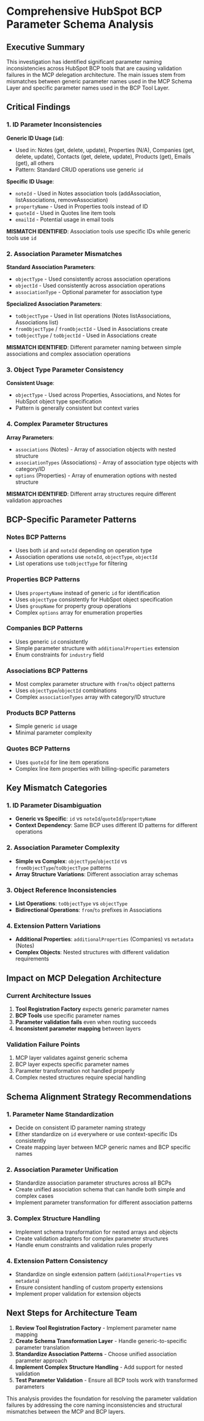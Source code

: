 # Comprehensive HubSpot BCP Parameter Schema Analysis

## Executive Summary

This investigation has identified significant parameter naming inconsistencies across HubSpot BCP tools that are causing validation failures in the MCP delegation architecture. The main issues stem from mismatches between generic parameter names used in the MCP Schema Layer and specific parameter names used in the BCP Tool Layer.

## Critical Findings

### 1. ID Parameter Inconsistencies

**Generic ID Usage (`id`)**:
- Used in: Notes (get, delete, update), Properties (N/A), Companies (get, delete, update), Contacts (get, delete, update), Products (get), Emails (get), all others
- Pattern: Standard CRUD operations use generic `id`

**Specific ID Usage**:
- `noteId` - Used in Notes association tools (addAssociation, listAssociations, removeAssociation)  
- `propertyName` - Used in Properties tools instead of ID
- `quoteId` - Used in Quotes line item tools
- `emailId` - Potential usage in email tools

**MISMATCH IDENTIFIED**: Association tools use specific IDs while generic tools use `id`

### 2. Association Parameter Mismatches

**Standard Association Parameters**:
- `objectType` - Used consistently across association operations
- `objectId` - Used consistently across association operations
- `associationType` - Optional parameter for association type

**Specialized Association Parameters**:
- `toObjectType` - Used in list operations (Notes listAssociations, Associations list)
- `fromObjectType` / `fromObjectId` - Used in Associations create
- `toObjectType` / `toObjectId` - Used in Associations create

**MISMATCH IDENTIFIED**: Different parameter naming between simple associations and complex association operations

### 3. Object Type Parameter Consistency

**Consistent Usage**:
- `objectType` - Used across Properties, Associations, and Notes for HubSpot object type specification
- Pattern is generally consistent but context varies

### 4. Complex Parameter Structures

**Array Parameters**:
- `associations` (Notes) - Array of association objects with nested structure
- `associationTypes` (Associations) - Array of association type objects with category/ID
- `options` (Properties) - Array of enumeration options with nested structure

**MISMATCH IDENTIFIED**: Different array structures require different validation approaches

## BCP-Specific Parameter Patterns

### Notes BCP Patterns
- Uses both `id` and `noteId` depending on operation type
- Association operations use `noteId`, `objectType`, `objectId`
- List operations use `toObjectType` for filtering

### Properties BCP Patterns  
- Uses `propertyName` instead of generic `id` for identification
- Uses `objectType` consistently for HubSpot object specification
- Uses `groupName` for property group operations
- Complex `options` array for enumeration properties

### Companies BCP Patterns
- Uses generic `id` consistently
- Simple parameter structure with `additionalProperties` extension
- Enum constraints for `industry` field

### Associations BCP Patterns
- Most complex parameter structure with `from`/`to` object patterns
- Uses `objectType`/`objectId` combinations
- Complex `associationTypes` array with category/ID structure

### Products BCP Patterns
- Simple generic `id` usage
- Minimal parameter complexity

### Quotes BCP Patterns
- Uses `quoteId` for line item operations
- Complex line item properties with billing-specific parameters

## Key Mismatch Categories

### 1. ID Parameter Disambiguation
- **Generic vs Specific**: `id` vs `noteId`/`quoteId`/`propertyName`
- **Context Dependency**: Same BCP uses different ID patterns for different operations

### 2. Association Parameter Complexity
- **Simple vs Complex**: `objectType`/`objectId` vs `fromObjectType`/`toObjectType` patterns
- **Array Structure Variations**: Different association array schemas

### 3. Object Reference Inconsistencies
- **List Operations**: `toObjectType` vs `objectType`
- **Bidirectional Operations**: `from`/`to` prefixes in Associations

### 4. Extension Pattern Variations
- **Additional Properties**: `additionalProperties` (Companies) vs `metadata` (Notes)
- **Complex Objects**: Nested structures with different validation requirements

## Impact on MCP Delegation Architecture

### Current Architecture Issues
1. **Tool Registration Factory** expects generic parameter names
2. **BCP Tools** use specific parameter names
3. **Parameter validation fails** even when routing succeeds
4. **Inconsistent parameter mapping** between layers

### Validation Failure Points
1. MCP layer validates against generic schema
2. BCP layer expects specific parameter names
3. Parameter transformation not handled properly
4. Complex nested structures require special handling

## Schema Alignment Strategy Recommendations

### 1. Parameter Name Standardization
- Decide on consistent ID parameter naming strategy
- Either standardize on `id` everywhere or use context-specific IDs consistently
- Create mapping layer between MCP generic names and BCP specific names

### 2. Association Parameter Unification  
- Standardize association parameter structures across all BCPs
- Create unified association schema that can handle both simple and complex cases
- Implement parameter transformation for different association patterns

### 3. Complex Structure Handling
- Implement schema transformation for nested arrays and objects  
- Create validation adapters for complex parameter structures
- Handle enum constraints and validation rules properly

### 4. Extension Pattern Consistency
- Standardize on single extension pattern (`additionalProperties` vs `metadata`)
- Ensure consistent handling of custom property extensions
- Implement proper validation for extension objects

## Next Steps for Architecture Team

1. **Review Tool Registration Factory** - Implement parameter name mapping
2. **Create Schema Transformation Layer** - Handle generic-to-specific parameter translation
3. **Standardize Association Patterns** - Choose unified association parameter approach
4. **Implement Complex Structure Handling** - Add support for nested validation
5. **Test Parameter Validation** - Ensure all BCP tools work with transformed parameters

This analysis provides the foundation for resolving the parameter validation failures by addressing the core naming inconsistencies and structural mismatches between the MCP and BCP layers.